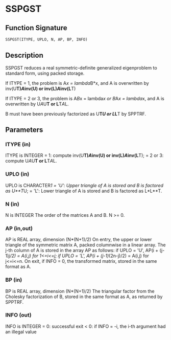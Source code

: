 # SSPGST

## Function Signature

```fortran
SSPGST(ITYPE, UPLO, N, AP, BP, INFO)
```

## Description


 SSPGST reduces a real symmetric-definite generalized eigenproblem
 to standard form, using packed storage.

 If ITYPE = 1, the problem is A*x = lambda*B*x,
 and A is overwritten by inv(U**T)*A*inv(U) or inv(L)*A*inv(L**T)

 If ITYPE = 2 or 3, the problem is A*B*x = lambda*x or
 B*A*x = lambda*x, and A is overwritten by U*A*U**T or L**T*A*L.

 B must have been previously factorized as U**T*U or L*L**T by SPPTRF.

## Parameters

### ITYPE (in)

ITYPE is INTEGER = 1: compute inv(U**T)*A*inv(U) or inv(L)*A*inv(L**T); = 2 or 3: compute U*A*U**T or L**T*A*L.

### UPLO (in)

UPLO is CHARACTER*1 = 'U': Upper triangle of A is stored and B is factored as U**T*U; = 'L': Lower triangle of A is stored and B is factored as L*L**T.

### N (in)

N is INTEGER The order of the matrices A and B. N >= 0.

### AP (in,out)

AP is REAL array, dimension (N*(N+1)/2) On entry, the upper or lower triangle of the symmetric matrix A, packed columnwise in a linear array. The j-th column of A is stored in the array AP as follows: if UPLO = 'U', AP(i + (j-1)*j/2) = A(i,j) for 1<=i<=j; if UPLO = 'L', AP(i + (j-1)*(2n-j)/2) = A(i,j) for j<=i<=n. On exit, if INFO = 0, the transformed matrix, stored in the same format as A.

### BP (in)

BP is REAL array, dimension (N*(N+1)/2) The triangular factor from the Cholesky factorization of B, stored in the same format as A, as returned by SPPTRF.

### INFO (out)

INFO is INTEGER = 0: successful exit < 0: if INFO = -i, the i-th argument had an illegal value

